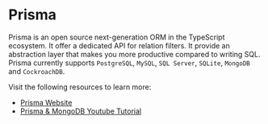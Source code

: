 # Prisma

Prisma is an open source next-generation ORM in the TypeScript ecosystem. It offer a dedicated API for relation filters. It provide an abstraction layer that makes you more productive compared to writing SQL. Prisma currently supports `PostgreSQL`, `MySQL`, `SQL Server`, `SQLite`, `MongoDB` and `CockroachDB`.

Visit the following resources to learn more:

- [Prisma Website](https://www.prisma.io/)
- [Prisma & MongoDB Youtube Tutorial](https://www.youtube.com/watch?v=-7r4whMKt1s)

